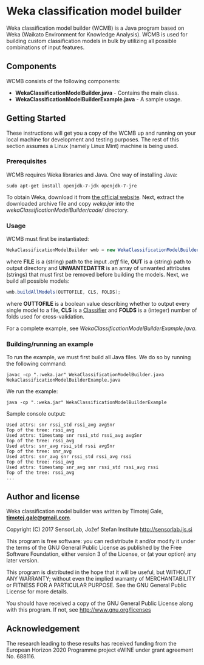 # Weka classification model builder

Weka classification model builder (WCMB) is a Java program based on Weka (Waikato Environment for Knowledge Analysis). WCMB is used for building custom classification models in bulk by utilizing all possible combinations of input features.

## Components

WCMB consists of the following components:

* **WekaClassificationModelBuilder.java** - Contains the main class.
* **WekaClassificationModelBuilderExample.java** - A sample usage.

## Getting Started

These instructions will get you a copy of the WCMB up and running on your local machine for development and testing purposes. The rest of this section assumes a Linux (namely Linux Mint) machine is being used.

### Prerequisites

WCMB requires Weka libraries and Java. One way of installing Java:

```shell
sudo apt-get install openjdk-7-jdk openjdk-7-jre
```

To obtain Weka, download it from [the official website](http://www.cs.waikato.ac.nz/ml/weka/downloading.html). Next, extract the downloaded archive file and copy *weka.jar* into the *wekaClassificationModelBuilder/code/* directory.

### Usage

WCMB must first be instantiated:

```java
WekaClassificationModelBuilder wmb = new WekaClassificationModelBuilder(FILE, OUT, UNWANTEDATTR);
```

where **FILE** is a (string) path to the input *.arff* file, **OUT** is a (string) path to output directory and **UNWANTEDATTR** is an array of unwanted attributes (strings) that must first be removed before building the models. Next, we build all possible models:


```java
wmb.buildAllModels(OUTTOFILE, CLS, FOLDS);
```

where **OUTTOFILE** is a boolean value describing whether to output every single model to a file, **CLS** is a [Classifier](http://weka.sourceforge.net/doc.dev/weka/classifiers/Classifier.html) and **FOLDS** is a (integer) number of folds used for cross-validation.

For a complete example, see *WekaClassificationModelBuilderExample.java*.

### Building/running an example

To run the example, we must first build all Java files. We do so by running the following command:

```shell
javac -cp ".:weka.jar" WekaClassificationModelBuilder.java WekaClassificationModelBuilderExample.java
```

We run the example:

```shell
java -cp ".:weka.jar" WekaClassificationModelBuilderExample
```

Sample console output:
```
Used attrs: snr rssi_std rssi_avg avgSnr 
Top of the tree: rssi_avg
Used attrs: timestamp snr rssi_std rssi_avg avgSnr 
Top of the tree: rssi_avg
Used attrs: snr_avg rssi_std rssi avgSnr 
Top of the tree: snr_avg
Used attrs: snr_avg snr rssi_std rssi_avg rssi 
Top of the tree: rssi_avg
Used attrs: timestamp snr_avg snr rssi_std rssi_avg rssi 
Top of the tree: rssi_avg
...
```

## Author and license

Weka classification model builder was written by Timotej Gale, **timotej.gale@gmail.com**.

Copyright (C) 2017 SensorLab, Jožef Stefan Institute http://sensorlab.ijs.si

This program is free software: you can redistribute it and/or modify it under the terms of the GNU General Public License as published by the Free Software Foundation, either version 3 of the License, or (at your option) any later version.

This program is distributed in the hope that it will be useful, but WITHOUT ANY WARRANTY; without even the implied warranty of MERCHANTABILITY or FITNESS FOR A PARTICULAR PURPOSE.  See the GNU General Public License for more details.

You should have received a copy of the GNU General Public License along with this program. If not, see http://www.gnu.org/licenses

## Acknowledgement

The research leading to these results has received funding from the European Horizon 2020 Programme project eWINE under grant agreement No. 688116.